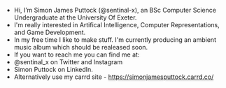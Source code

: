 - Hi, I’m Simon James Puttock (@sentinal-x), an BSc Computer Science Undergraduate at the University Of Exeter.
- I'm really interested in Artifical Intelligence, Computer Representations, and Game Development.
- In my free time I like to make stuff. I'm currently producing an ambient music album which should be realeased soon.
- If you want to reach me you can find me at: 
- @sentinal_x on Twitter and Instagram
- Simon Puttock on LinkedIn.
- Alternatively use my carrd site - https://simonjamesputtock.carrd.co/

<!---
sentinal-x/sentinal-x is a ✨ special ✨ repository because its `README.md` (this file) appears on your GitHub profile.
You can click the Preview link to take a look at your changes.
--->
